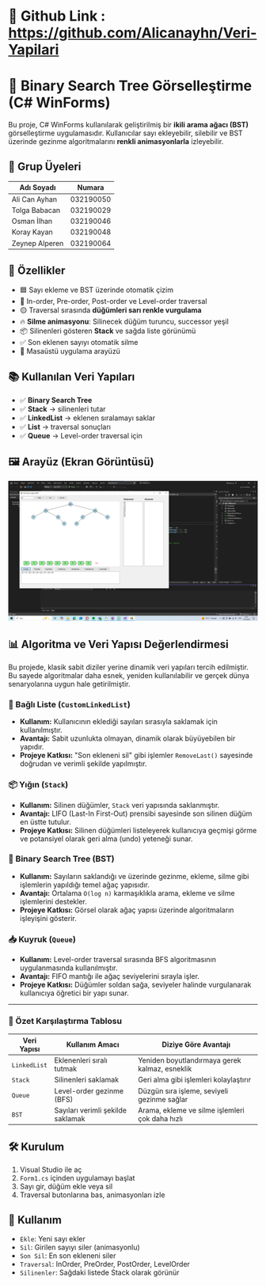# 👑 Github Link : https://github.com/Alicanayhn/Veri-Yapilari

# 🧠 Binary Search Tree Görselleştirme (C# WinForms)

Bu proje, C# WinForms kullanılarak geliştirilmiş bir **ikili arama ağacı (BST)** görselleştirme uygulamasıdır. Kullanıcılar sayı ekleyebilir, silebilir ve BST üzerinde gezinme algoritmalarını **renkli animasyonlarla** izleyebilir.
## 👥 Grup Üyeleri

| Adı Soyadı        | Numara     | 
|--------------------|------------|
| Ali Can Ayhan      | 032190050  |
| Tolga Babacan      | 032190029  | 
| Osman İlhan        | 032190046  | 
| Koray Kayan        | 032190048  | 
| Zeynep Alperen     | 032190064  |
## 🚀 Özellikler

- 🟦 Sayı ekleme ve BST üzerinde otomatik çizim
- 🔄 In-order, Pre-order, Post-order ve Level-order traversal
- 🟡 Traversal sırasında **düğümleri sarı renkle vurgulama**
- 🔥 **Silme animasyonu**: Silinecek düğüm turuncu, successor yeşil
- 📦 Silinenleri gösteren **Stack** ve sağda liste görünümü
- ✅ Son eklenen sayıyı otomatik silme
- 🔁 Masaüstü uygulama arayüzü

## 📚 Kullanılan Veri Yapıları

- ✅ **Binary Search Tree**  
- ✅ **Stack** → silinenleri tutar  
- ✅ **LinkedList** → eklenen sıralamayı saklar  
- ✅ **List** → traversal sonuçları  
- ✅ **Queue** → Level-order traversal için

## 🖼️ Arayüz (Ekran Görüntüsü)
![BST Görsel](screenshot.png)

## 📊 Algoritma ve Veri Yapısı Değerlendirmesi

Bu projede, klasik sabit diziler yerine dinamik veri yapıları tercih edilmiştir. Bu sayede algoritmalar daha esnek, yeniden kullanılabilir ve gerçek dünya senaryolarına uygun hale getirilmiştir.

### 🔁 Bağlı Liste (`CustomLinkedList`)
- **Kullanım:** Kullanıcının eklediği sayıları sırasıyla saklamak için kullanılmıştır.
- **Avantajı:** Sabit uzunlukta olmayan, dinamik olarak büyüyebilen bir yapıdır.
- **Projeye Katkısı:** "Son ekleneni sil" gibi işlemler `RemoveLast()` sayesinde doğrudan ve verimli şekilde yapılmıştır.

### 📦 Yığın (`Stack`)
- **Kullanım:** Silinen düğümler, `Stack` veri yapısında saklanmıştır.
- **Avantajı:** LIFO (Last-In First-Out) prensibi sayesinde son silinen düğüm en üstte tutulur.
- **Projeye Katkısı:** Silinen düğümleri listeleyerek kullanıcıya geçmişi görme ve potansiyel olarak geri alma (undo) yeteneği sunar.

### 🌲 Binary Search Tree (BST)
- **Kullanım:** Sayıların saklandığı ve üzerinde gezinme, ekleme, silme gibi işlemlerin yapıldığı temel ağaç yapısıdır.
- **Avantajı:** Ortalama `O(log n)` karmaşıklıkla arama, ekleme ve silme işlemlerini destekler.
- **Projeye Katkısı:** Görsel olarak ağaç yapısı üzerinde algoritmaların işleyişini gösterir.

### 📥 Kuyruk (`Queue`)
- **Kullanım:** Level-order traversal sırasında BFS algoritmasının uygulanmasında kullanılmıştır.
- **Avantajı:** FIFO mantığı ile ağaç seviyelerini sırayla işler.
- **Projeye Katkısı:** Düğümler soldan sağa, seviyeler halinde vurgulanarak kullanıcıya öğretici bir yapı sunar.

---

### 🔬 Özet Karşılaştırma Tablosu

| Veri Yapısı     | Kullanım Amacı                     | Diziye Göre Avantajı                             |
|------------------|------------------------------------|--------------------------------------------------|
| `LinkedList`     | Eklenenleri sıralı tutmak          | Yeniden boyutlandırmaya gerek kalmaz, esneklik   |
| `Stack`          | Silinenleri saklamak               | Geri alma gibi işlemleri kolaylaştırır           |
| `Queue`          | Level-order gezinme (BFS)          | Düzgün sıra işleme, seviyeli gezinme sağlar      |
| `BST`            | Sayıları verimli şekilde saklamak  | Arama, ekleme ve silme işlemleri çok daha hızlı  |



## 🛠️ Kurulum

1. Visual Studio ile aç  
2. `Form1.cs` içinden uygulamayı başlat  
3. Sayı gir, düğüm ekle veya sil  
4. Traversal butonlarına bas, animasyonları izle

## 🧪 Kullanım

- `Ekle`: Yeni sayı ekler  
- `Sil`: Girilen sayıyı siler (animasyonlu)  
- `Son Sil`: En son ekleneni siler  
- `Traversal`: InOrder, PreOrder, PostOrder, LevelOrder  
- `Silinenler`: Sağdaki listede Stack olarak görünür


